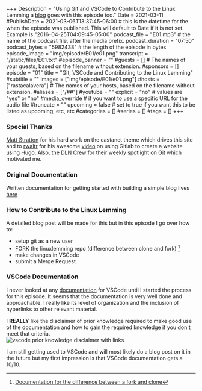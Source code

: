 +++
Description = "Using Git and VSCode to Contribute to the Linux Lemming a [blog](/blog/contributing/) goes with this episode too."
Date = 2021-03-11
#PublishDate = 2021-03-06T13:37:45-06:00 # this is the datetime for the when the episode was published. This will default to Date if it is not set. Example is "2016-04-25T04:09:45-05:00"
podcast_file = "E01.mp3" # the name of the podcast file, after the media prefix.
podcast_duration = "07:50"
podcast_bytes = "5982438" # the length of the episode in bytes
episode_image = "img/episode/E01/e01.png"
transcript = "/static/files/E01.txt"
#episode_banner = ""
#guests = [] # The names of your guests, based on the filename without extension.
#sponsors = []
episode = "01"
title = "Git, VSCode and Contributing to the Linux Lemming"
#subtitle = ""
images = ["img/episode/E01/e01.png"]
#hosts = ["rastacalavera"] # The names of your hosts, based on the filename without extension.
#aliases = ["/##"]
#youtube = ""
explicit = "no" # values are "yes" or "no"
#media_override # if you want to use a specific URL for the audio file
#truncate = ""
upcoming = false # set to true if you want this to be listed as upcoming, etc, etc
#categories = []
#series = []
#tags = []
+++
### Special Thanks 
[Matt Stratton](https://github.com/mattstratton) for his hard work on the castanet theme which drives this site and to [rwaltr](https://discourse.destinationlinux.network/t/how-to-make-a-website-with-hugo-and-gitlab/2119) for his awesome [video](https://www.youtube.com/watch?v=-q6ZiCroiGM) on using Gitlab to create a website using Hugo. Also, the [DLN Crew](https://destinationlinux.org/) for their weekly spotlight on Git which motivated me.

### Original Documentation
Written documentation for getting started with building a simple blog lives [here](https://rastacalavera.gitlab.io/DLNhugo/post/git-and-hugo-walkthrough/)

### How to Contribute to the Linux Lemming

A detailed blog post will be made for this but in this episode I go over how to:
* setup git as a new user
* FORK the linuxlemming repo (difference between clone and fork) [^1]
* make changes in VSCode
* submit a Merge Request


### VSCode Documentation
I never looked at any [documentation](https://code.visualstudio.com/docs/editor/versioncontrol#_git-support) for VSCode until I started the process for this episode. It seems that the documentation is very well done and approachable. I really like its level of organization and the inclusion of hyperlinks to other relevant material. 

I **REALLY** like the disclaimer of prior knowledge required to make good use of the documentation and how to gain the required knowledge if you don't meet that criteria.<br>
![vscode prior knowledge disclaimer with links](/img/episode/E01/vscode_intro.png)


I am still getting used to VSCode and will most likely do a blog post on it in the future but my first impression is that VSCode documentation gets a 10/10.


[^1]: [Documentation for the difference between a fork and clone](https://github.community/t/the-difference-between-forking-and-cloning-a-repository/10189)
[^2]: [Olivio Sarikas- Video on Noise Gates in Audacity](https://www.youtube.com/watch?v=79M3LRPgI9M)
[^3]: [Git config documentation](https://git-scm.com/book/en/v2/Customizing-Git-Git-Configuration)
